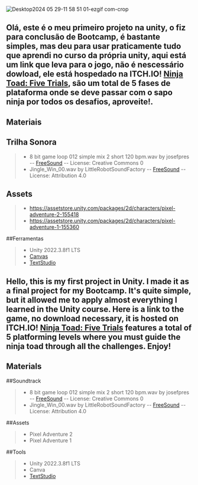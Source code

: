 ![Desktop2024 05 29-11 58 51 01-ezgif com-crop](https://github.com/Buzepool/LamiaJumper/assets/94470731/a15244ef-c7c4-4573-b40c-6dbf21ac19fe)

## Olá, este é o meu primeiro projeto na unity, o fiz para conclusão de Bootcamp, é bastante simples, mas deu para usar praticamente tudo que aprendi no curso da própria unity, aqui está um link que leva para o jogo, não é nescessário dowload, ele está hospedado na ITCH.IO! [Ninja Toad: Five Trials](https://buzepool.itch.io/ninja-toad-five-trials), são um total de 5 fases de plataforma onde se deve passar com o sapo ninja por todos os desafios, aproveite!.

## Materiais

## Trilha Sonora
>+ 8 bit game loop 012  simple mix 2 short 120 bpm.wav by josefpres -- [FreeSound](https://freesound.org/s/658334/) -- License: Creative Commons 0
>+ Jingle_Win_00.wav by LittleRobotSoundFactory -- [FreeSound](https://freesound.org/s/270528/) -- License: Attribution 4.0

## Assets

>+ https://assetstore.unity.com/packages/2d/characters/pixel-adventure-2-155418
>+ https://assetstore.unity.com/packages/2d/characters/pixel-adventure-1-155360
>
##Ferramentas 

>+ Unity 2022.3.8f1 LTS
>+ [Canvas](https://www.canva.com)
>+ [TextStudio](https://pt.textstudio.com/logo/41/pixel)
>
## Hello, this is my first project in Unity. I made it as a final project for my Bootcamp. It's quite simple, but it allowed me to apply almost everything I learned in the Unity course. Here is a link to the game, no download necessary, it is hosted on ITCH.IO! [Ninja Toad: Five Trials](https://buzepool.itch.io/ninja-toad-five-trials) features a total of 5 platforming levels where you must guide the ninja toad through all the challenges. Enjoy!


## Materials

##Soundtrack

>+ 8 bit game loop 012 simple mix 2 short 120 bpm.wav by josefpres -- [FreeSound](https://freesound.org/s/658334/)  -- License: Creative Commons 0
>+ Jingle_Win_00.wav by LittleRobotSoundFactory -- [FreeSound](https://freesound.org/s/270528/) -- License: Attribution 4.0

##Assets
>+ Pixel Adventure 2
>+ Pixel Adventure 1

##Tools
>+ Unity 2022.3.8f1 LTS
>+ Canva
>+ [TextStudio](https://pt.textstudio.com/logo/41/pixel)
